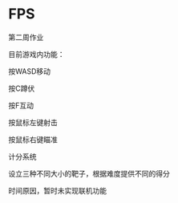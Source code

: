 # FPS
第二周作业

目前游戏内功能：

按WASD移动

按C蹲伏

按F互动

按鼠标左键射击

按鼠标右键瞄准

计分系统

设立三种不同大小的靶子，根据难度提供不同的得分

时间原因，暂时未实现联机功能
